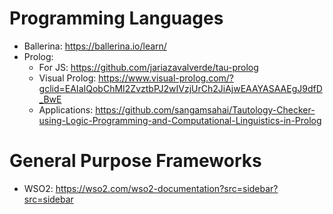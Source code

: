 # Programming Languages
- Ballerina: https://ballerina.io/learn/
- Prolog:
   - For JS: https://github.com/jariazavalverde/tau-prolog
   - Visual Prolog: https://www.visual-prolog.com/?gclid=EAIaIQobChMI2ZvztbPJ2wIVzjUrCh2JiAjwEAAYASAAEgJ9dfD_BwE
   - Applications: https://github.com/sangamsahai/Tautology-Checker-using-Logic-Programming-and-Computational-Linguistics-in-Prolog
   
# General Purpose Frameworks
- WSO2: https://wso2.com/wso2-documentation?src=sidebar?src=sidebar
